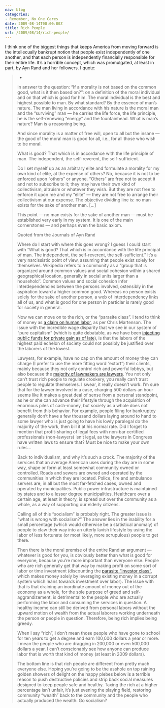 ```yaml
---
nav: blog
categories:
- Remember, No One Cares
date: 2009-08-14T00:00:00Z
title: Rich People
url: /2009/08/14/rich-people/
---
```


I think one of the biggest things that keeps America from moving forward is the intellecually bankrupt notion that people exist independently of one another, and that each person is independently financially responsible for their entire life. It’s a horrible concept, which was promulgated, at least in part, by Ayn Rand and her followers. I quote:

> * 
> In answer to the question: “If a morality is not based on the common good, what is it then based on?”: on a definition of the moral individual and on that which is good for him. The moral individual is the best and highest possible to man. By what standard? By the essence of man’s nature. The man living in accordance with his nature is the moral man and the “surviving” man — he carries the life force, the life principle, he is the self-renewing “energy” and the fountainhead. What is man’s nature? Man is a reasoning being.
> 
> And since morality is a matter of free will, open to all but the insane — the good of the moral man is good for all, i.e., for all those who wish to be moral.
> 
> What is good? That which is in accordance with the life principle of man. The independent, the self-reverent, the self-sufficient.
> 
> Do I set myself up as an arbitrary elite and formulate a morality for my own kind of elite, at the expense of others? No, because it is not to be enforced upon “others” or anyone. “Others” are free not to accept it and not to subscribe to it; they may have their own kind of collectivism, altruism or whatever they wish. But they are not free to enforce it upon me and my “elite” — they are not free to arrange their collectivism at our expense. The objective dividing line is: no man exists for the sake of another man. [...]
> 
> This point — no man exists for the sake of another man — must be established very early in my system. It is one of the main cornerstones — and perhaps even the basic axiom.
> 
> 
> 
> Quoted from the Journals of Ayn Rand 
> 
> Where do I start with where this goes wrong? I guess I could start with “What is good? That which is in accordance with the life principal of man. The independent, the self-reverent, the self-sufficient.” It’s a very narcissistic point of view, assuming that people exist solely for themselves. Wikipedia refers to a community as a “group that is organized around common values and social cohesion within a shared geographical location, generally in social units larger than a household”. Common values and social cohesion infer interdependencies between the persons involved, ostensibly in the aspiration toward a higher common good. Whereas no person exists solely for the sake of another person, a web of interdependency links all of us, and what is good for one person in particlar is rarely good for society in general.
> 
> Now we can move on to the rich, or the “parasite class”. I tend to think of money as [a claim on human labor][1], as per Chris Martenson. The issue with the incredible wage disparity that we see in our system of “pure capitalism” (which is quite debatable, as we have been [injecting public funds for private gain as of late][2]), is that the labors of the highest paid echelon of society could not possibly be justified over the laborers of the lowest.
> 
> Lawyers, for example, have no cap on the amount of money they can charge (I prefer to use the more fitting word “extort”) their clients, mainly because they not only control rich and powerful lobbys, but also because the [majority of lawmakers are lawyers][3]. You not only can’t trust rich people to regulate crookery, you really can’t trust people to regulate themselves. I swear, it really doesn’t work. I’m sure that for the lawyer involved in a case, charging 500 dollars an hour seems like it makes a great deal of sense from a personal standpoint, as he or she can advance their lifestyle through the acquisition of enormous piles of cash-money, but society as a whole does not benefit from this behavior. For example, people filing for bankruptcy generally don’t have a few thousand dollars laying around to hand to some lawyer who is just going to have his lowly paralegal do the majority of the work, then bill it at his normal rate. Did I forget to mention that profit-sharing of legal fees with non-bar certified professionals (non-lawyers) isn’t legal, as the lawyers in Congress have written laws to ensure that? Must be nice to make your own rules…
> 
> Back to individualism, and why it’s such a crock. The majority of the services that an average American uses during the day are in some way, shape or form at least somewhat community owned or controlled. Roads and sewers are owned and operated by the communities in which they are located. Police, fire and ambulance servers are, in all but the most far-fetched cases, owned and operated by municipalities. Public power infrastructure is maintained by states and to a lesser degree municipalities. Healthcare over a certain age, at least in theory, is spread out over the community as a whole, as a way of supporting our elderly citizens.
> 
> Calling all of this “socialism” is probably right. The greater issue is “what is wrong with socialism?” The answer lies in the inability for a small percentage (which would otherwise be a statistical anomaly) of people to claw their way into an utterly lavish lifestyle by using the labor of less fortunate (or most likely, more scrupulous) people to get there.
> 
> Then there is the moral premise of the entire Randian argument — whatever is good for you, is obviously better than what is good for everyone, because you’re more important than everyone else. People who are rich generally get that way by making profit on some sort of labor or time investment (discounting the [parasite “investor class”][4], which makes money solely by leveraging existing money in a corrupt system which leans towards investment over labor). The issue with that is that draining an inordinate amount of money out of the economy as a whole, for the sole purpose of greed and self-aggrandizement, is detrimental to the people who are actually performing the labor and consuming the services in question. A healthy income can still be derived from personal labors without the upward motion of wealth from the actual laborers working underneath the person or people in question. Therefore, being rich implies being greedy.
> 
> When I say “rich”, I don’t mean those people who have gone to school for ten years to get a degree and earn 100,000 dollars a year or more. I mean the people who are dragging in 200,000 or even 500,000 dollars a year. I can’t conscionably see how anyone can produce labor that is worth that kind of money (at least in 2009 dollars).
> 
> The bottom line is that rich people are different from pretty much everyone else. Hoping you’re going to be the asshole on top raining golden showers of delight on the happy plebes below is a terrible reason to push destructive policies and strip back social measures designed to keep people safe and healthy. Taxing the rich at a higher percentage isn’t unfair, it’s just evening the playing field, restoring community “wealth” back to the community and the people who actually produced the wealth. Go socialism?

 [1]: http://www.chrismartenson.com/crashcourse/chapter-6-what-money
 [2]: http://www.calculatedriskblog.com/2009/01/cbo-64-billion-subsidy-cost-for-tarp.html
 [3]: http://www.senate.gov/CRSReports/crs-publish.cfm?pid='0DP%2BP,[;#
 [4]: http://existentialistcowboy.blogspot.com/2009/08/why-us-investor-class-are-blood-sucking.html
